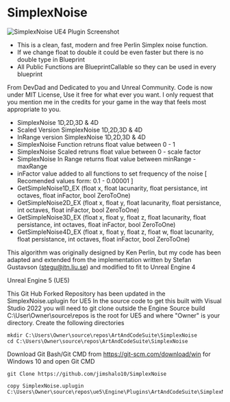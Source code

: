 # SimplexNoise

![SimplexNoise UE4 Plugin Screenshot](http://i.imgur.com/Fpw5mPX.png)

* This is a clean, fast, modern and free Perlin Simplex noise function.
* If we change float to double it could be even faster but there is no double type in Blueprint
* All Public Functions are BlueprintCallable so they can be used in every blueprint

From DevDad and Dedicated to you and Unreal Community.
Code is now under MIT License, Use it free for what ever you want.
I only request that you mention me in the credits for your game in the way that feels most appropriate to you.

* SimplexNoise 1D,2D,3D & 4D
* Scaled Version SimplexNoise 1D,2D,3D & 4D
* InRange version SimplexNoise 1D,2D,3D & 4D
* SimplexNoise Function retruns float value between 0 - 1
* SimplexNoise Scaled retruns float value between 0 - scale factor 
* SimplexNoise In Range returns float value between minRange - maxRange
* inFactor value added to all functions to set frequency of the noise [ Recomended values form: 0.1 - 0.00001 ]
* GetSimpleNoise1D_EX (float x, float lacunarity, float persistance, int octaves, float inFactor, bool ZeroToOne)
* GetSimpleNoise2D_EX (float x, float y, float lacunarity, float persistance, int octaves, float inFactor, bool ZeroToOne)
* GetSimpleNoise3D_EX (float x, float y, float z, float lacunarity, float persistance, int octaves, float inFactor, bool ZeroToOne)
* GetSimpleNoise4D_EX (float x, float y, float z, float w, float lacunarity, float persistance, int octaves, float inFactor, bool ZeroToOne)

This algorithm was originally designed by Ken Perlin, but my code has been
adapted and extended from the implementation written by Stefan Gustavson (stegu@itn.liu.se)
and modified to fit to Unreal Engine 4

Unreal Engine 5 (UE5)

This Git Hub Forked Repository has been updated in the SimplexNoise.uplugin for UE5 In the source code to get this built with Visual Studio 2022 you will need to git clone outside the Engine Source build C:\User\Owner\source\repos is the root for UE5 and where "Owner" is your directory. Create the following directories
```
mkdir C:\Users\Owner\source\repos\ArtAndCodeSuite\SimplexNoise
cd C:\Users\Owner\source\repos\ArtAndCodeSuite\SimplexNoise
```
Download Git Bash/Git CMD from https://git-scm.com/download/win for Windows 10 and open Git CMD
```
git Clone https://github.com/jimshalo10/SimplexNoise

copy SimplexNoise.uplugin 
C:\Users\Owner\source\repos\ue5\Engine\Plugins\ArtAndCodeSuite\SimplexNoise
```